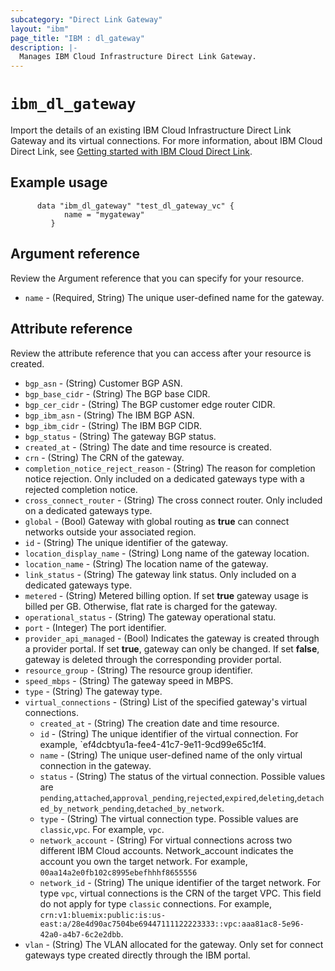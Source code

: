 ```yaml
---
subcategory: "Direct Link Gateway"
layout: "ibm"
page_title: "IBM : dl_gateway"
description: |-
  Manages IBM Cloud Infrastructure Direct Link Gateway.
---
```


# `ibm_dl_gateway`

Import the details of an existing IBM Cloud Infrastructure Direct Link Gateway and its virtual connections. For more information, about IBM Cloud Direct Link, see [Getting started with IBM Cloud Direct Link](https://cloud.ibm.com/docs/dl?topic=dl-get-started-with-ibm-cloud-dl).


## Example usage

```
      data "ibm_dl_gateway" "test_dl_gateway_vc" {
			name = "mygateway"
		 }
```


## Argument reference
Review the Argument reference that you can specify for your resource. 

- `name` - (Required, String) The unique user-defined name for the gateway.


## Attribute reference
Review the attribute reference that you can access after your resource is created. 

- `bgp_asn` - (String) Customer BGP ASN.
- `bgp_base_cidr` - (String) The BGP base CIDR.
- `bgp_cer_cidr` - (String) The BGP customer edge router CIDR.
- `bgp_ibm_asn` - (String) The IBM BGP ASN.
- `bgp_ibm_cidr` - (String) The IBM BGP  CIDR.
- `bgp_status` - (String) The gateway BGP status.
- `created_at` - (String) The date and time resource is created.
- `crn` - (String) The CRN of the gateway.
- `completion_notice_reject_reason` - (String) The reason for completion notice rejection. Only included on a dedicated gateways type with a rejected completion notice.
- `cross_connect_router` - (String) The cross connect router. Only included on a dedicated gateways type.
- `global` - (Bool) Gateway with global routing as **true** can connect networks outside your associated region.
- `id` - (String) The unique identifier of the gateway.
- `location_display_name` - (String) Long name of the gateway location.
- `location_name` - (String) The location name of the gateway.
- `link_status` - (String) The gateway link status. Only included on a dedicated gateways type.
- `metered` - (String) Metered billing option. If set **true** gateway usage is billed per GB. Otherwise, flat rate is charged for the gateway.
- `operational_status` - (String) The gateway operational statu.
- `port` - (Integer) The port identifier.
- `provider_api_managed` - (Bool) Indicates the gateway is created through a provider portal. If set **true**, gateway can only be changed. If set **false**, gateway is deleted through the corresponding provider portal.
- `resource_group` - (String) The resource group identifier.
- `speed_mbps` - (String) The gateway speed in MBPS.
- `type` - (String) The gateway type.
- `virtual_connections` - (String) List of the specified gateway's virtual connections.
	- `created_at` - (String) The creation date and time resource.
	- `id` - (String) The unique identifier of the virtual connection. For example, `ef4dcbtyu1a-fee4-41c7-9e11-9cd99e65c1f4.
	- `name` - (String) The unique user-defined name of the only virtual connection in the gateway.
	- `status` - (String) The status of the virtual connection. Possible values are `pending`,`attached`,`approval_pending`,`rejected`,`expired`,`deleting`,`detached_by_network_pending`,`detached_by_network`.
	- `type` - (String) The virtual connection type. Possible values are `classic`,`vpc`. For example, `vpc`.
	- `network_account` - (String) For virtual connections across two different IBM Cloud accounts. Network_account indicates the account you own the target network. For example, `00aa14a2e0fb102c8995ebefhhhf8655556`
	- `network_id` - (String) The unique identifier of the target network. For type `vpc`, virtual connections is the CRN of the target VPC. This field do not apply for type `classic` connections. For example, `crn:v1:bluemix:public:is:us-east:a/28e4d90ac7504be69447111122223333::vpc:aaa81ac8-5e96-42a0-a4b7-6c2e2dbb`.
- `vlan` - (String) The VLAN allocated for the gateway. Only set for connect gateways type created directly through the IBM portal.
